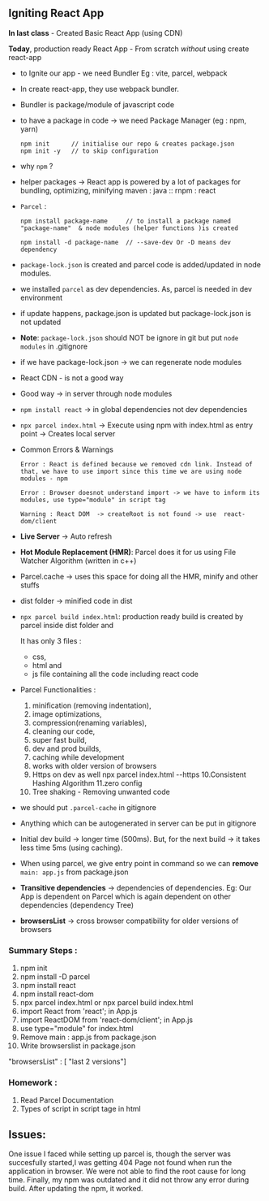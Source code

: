 ## Igniting React App

**In last class** - Created Basic React App (using CDN) 

**Today**, production ready React App - From scratch _without_ using create react-app
 
- to Ignite our app  - we need Bundler Eg : vite, parcel, webpack

- In create react-app, they use webpack bundler. 

- Bundler is package/module of javascript code 

- to have a package in code -> we need Package Manager (eg : npm, yarn)
  ```
  npm init      // initialise our repo & creates package.json
  npm init -y   // to skip configuration
  ```

- why `npm` ? 

- helper packages -> React app is powered by a lot of packages for bundling, optimizing, minifying 
maven : java :: rnpm : react 

- `Parcel` : 
   ```
   npm install package-name     // to install a package named "package-name"  & node modules (helper functions )is created 

   npm install -d package-name  // --save-dev Or -D means dev dependency 

   ```

- `package-lock.json` is created and parcel code is added/updated in node modules.

- we installed `parcel` as dev dependencies. As, parcel is needed in dev environment 

- if update happens, package.json is updated but package-lock.json is not updated 

- **Note**: `package-lock.json` should NOT be ignore in git but put `node modules` in .gitignore

- if we have package-lock.json -> we can regenerate node modules 


- React CDN - is not a good way 
- Good way -> in server through node modules 

- `npm install react` -> in global dependencies not dev dependencies 

- `npx parcel index.html` -> Execute using npm with index.html as entry point -> Creates local server 

- Common Errors & Warnings
   ```
   Error : React is defined because we removed cdn link. Instead of that, we have to use import since this time we are using node modules - npm

   Error : Browser doesnot understand import -> we have to inform its modules, use type="module" in script tag

   Warning : React DOM  -> createRoot is not found -> use  react-dom/client 
   ```

- **Live Server** -> Auto refresh  
- **Hot Module Replacement (HMR)**: Parcel does it for us using File Watcher Algorithm (written in c++)
- Parcel.cache -> uses this space for doing all the HMR, minify and other stuffs 
- dist folder -> minified code in dist 
- `npx parcel build index.html`: production ready build is created by parcel inside dist folder and 
   
   It has only 3 files : 
     - css, 
     - html and 
     - js file containing 
   all the code including react code 

- Parcel Functionalities :
  1. minification (removing indentation),
  2. image optimizations, 
  3. compression(renaming variables), 
  4. cleaning our code,
  5. super fast build,
  6. dev and prod builds, 
  7. caching while development
  8. works with older version of browsers
  9. Https on dev as well npx parcel index.html --https 
  10.Consistent Hashing Algorithm
  11.zero config
  12. Tree shaking - Removing unwanted code 


- we should put `.parcel-cache` in gitignore 
- Anything which can be autogenerated in server can be put in gitignore 

- Initial dev build -> longer time (500ms). But, for the next build -> it takes less time 5ms (using caching).

- When using parcel, we give entry point in command so we can **remove** `main: app.js` from package.json


- **Transitive dependencies** -> dependencies of dependencies. Eg: Our App is dependent on Parcel which is again dependent on other dependencies (dependency Tree)

- **browsersList** -> cross browser compatibility for older versions of browsers 

### Summary Steps : 
1. npm init 
2. npm install -D parcel 
3. npm install react 
4. npm install react-dom
5. npx parcel index.html or npx parcel build index.html
6. import React from 'react'; in App.js
7. import ReactDOM from 'react-dom/client'; in App.js 
8. use type="module" for index.html
9. Remove main : app.js from package.json
10. Write browserslist in package.json 

"browsersList" : [ "last 2 versions"]

### Homework : 
1. Read Parcel Documentation 
2. Types of script in script tage in html 


## Issues:

One issue I faced while setting up parcel is, though the server was succesfully started,I was getting 404 Page not found when run the application in browser. We were not able to find the root cause for long time. Finally, my npm was outdated and it did not throw any error during build. After updating the npm, it worked. 
